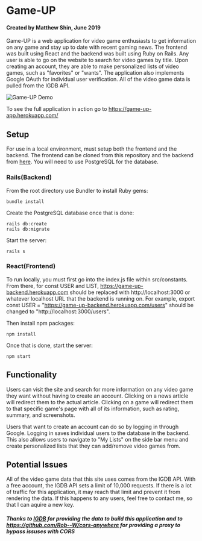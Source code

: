 # Game-UP

#### Created by Matthew Shin, June 2019

Game-UP is a web application for video game enthusiasts to get information on any game and stay up to date with recent gaming news. The frontend was built using React and the backend was built using Ruby on Rails. Any user is able to go on the website to search for video games by title. Upon creating an account, they are able to make personalized lists of video games, such as "favorites" or "wants". The application also implements Google OAuth for individual user verification. All of the video game data is pulled from the IGDB API.

![Game-UP Demo](Game-UP.gif)

To see the full application in action go to https://game-up-app.herokuapp.com/

## Setup
For use in a local environment, must setup both the frontend and the backend. The frontend can be cloned from this repository and the backend from [here](https://github.com/mshin1995/game-up-backend). You will need to use PostgreSQL for the database.

### Rails(Backend)
From the root directory use Bundler to install Ruby gems:
```
bundle install
```
Create the PostgreSQL database once that is done:
```
rails db:create
rails db:migrate
```
Start the server:
```
rails s
```

### React(Frontend)
To run locally, you must first go into the index.js file within src/constants. From there, for const USER and LIST, https://game-up-backend.herokuapp.com should be replaced with http://localhost:3000 or whatever localhost URL that the backend is running on. For example, export const USER = "https://game-up-backend.herokuapp.com/users" should be changed to "http://localhost:3000/users".

Then install npm packages:
```
npm install
```
Once that is done, start the server:
```
npm start
```

## Functionality
Users can visit the site and search for more information on any video game they want without having to create an account. Clicking on a news article will redirect them to the actual article. Clicking on a game will redirect them to that specific game's page with all of its information, such as rating, summary, and screenshots.

Users that want to create an account can do so by logging in through Google. Logging in saves individual users to the database in the backend. This also allows users to navigate to "My Lists" on the side bar menu and create personalized lists that they can add/remove video games from.

## Potential Issues
All of the video game data that this site uses comes from the IGDB API. With a free account, the IGDB API sets a limit of 10,000 requests. If there is a lot of traffic for this application, it may reach that limit and prevent it from rendering the data. If this happens to any users, feel free to contact me, so that I can aquire a new key.  

##### Thanks to [IGDB](https://api.igdb.com/) for providing the data to build this application and to https://github.com/Rob--W/cors-anywhere for providing a proxy to bypass issuses with CORS
